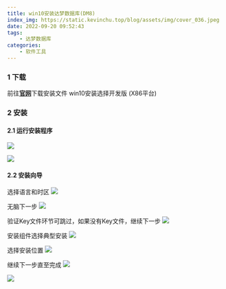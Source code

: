 ```yaml
---
title: win10安装达梦数据库(DM8)
index_img: https://static.kevinchu.top/blog/assets/img/cover_036.jpeg
date: 2022-09-20 09:52:43
tags:
    - 达梦数据库
categories:
    - 软件工具
---
```


### 1 下载
前往[**官网**](https://eco.dameng.com/download/)下载安装文件
win10安装选择开发版 (X86平台)

### 2 安装

#### 2.1 运行安装程序
![](https://static.kevinchu.top/blog/public/20221018152704.png)

![](https://static.kevinchu.top/blog/public/20221018152802.png)

#### 2.2 安装向导

选择语言和时区
![](https://static.kevinchu.top/blog/public/20221018152841.png)

无脑下一步
![](https://static.kevinchu.top/blog/public/20221018152909.png)

验证Key文件环节可跳过，如果没有Key文件，继续下一步
![](https://static.kevinchu.top/blog/public/20221018152944.png)

安装组件选择典型安装
![](https://static.kevinchu.top/blog/public/20221018153151.png)

选择安装位置
![](https://static.kevinchu.top/blog/public/20221018153309.png)

继续下一步直至完成
![](https://static.kevinchu.top/blog/public/20221018153444.png)

![](https://static.kevinchu.top/blog/public/20221018153914.png)
